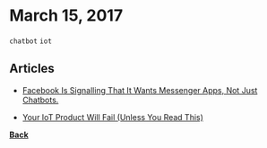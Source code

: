 # March 15, 2017

`chatbot` `iot`

## Articles

- [Facebook Is Signalling That It Wants Messenger Apps, Not Just Chatbots.](https://chatbotslife.com/facebook-is-signalling-that-it-wants-messenger-apps-not-just-chatbots-7a5ba5aa5e58#.f5l54brj0)

- [Your IoT Product Will Fail (Unless You Read This)](https://iot-for-all.com/your-iot-product-will-fail-unless-you-read-this-2ba5e8ff31d9#.e4oo4kgld)


[__Back__](../README.md#mar)

